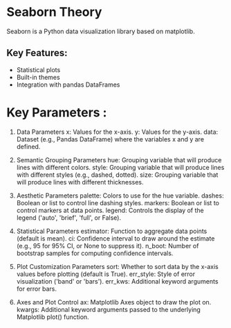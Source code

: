 # Seaborn Theory

Seaborn is a Python data visualization library based on matplotlib.

## Key Features:
- Statistical plots
- Built-in themes
- Integration with pandas DataFrames

# Key Parameters :
1. Data Parameters
x: Values for the x-axis.
y: Values for the y-axis.
data: Dataset (e.g., Pandas DataFrame) where the variables x and y are defined.

2. Semantic Grouping Parameters
hue: Grouping variable that will produce lines with different colors.
style: Grouping variable that will produce lines with different styles (e.g., dashed, dotted).
size: Grouping variable that will produce lines with different thicknesses.

3. Aesthetic Parameters
palette: Colors to use for the hue variable.
dashes: Boolean or list to control line dashing styles.
markers: Boolean or list to control markers at data points.
legend: Controls the display of the legend ('auto', 'brief', 'full', or False).

4. Statistical Parameters
estimator: Function to aggregate data points (default is mean).
ci: Confidence interval to draw around the estimate (e.g., 95 for 95% CI, or None to suppress it).
n_boot: Number of bootstrap samples for computing confidence intervals.

5. Plot Customization Parameters
sort: Whether to sort data by the x-axis values before plotting (default is True).
err_style: Style of error visualization ('band' or 'bars').
err_kws: Additional keyword arguments for error bars.

6. Axes and Plot Control
ax: Matplotlib Axes object to draw the plot on.
kwargs: Additional keyword arguments passed to the underlying Matplotlib plot() function.
